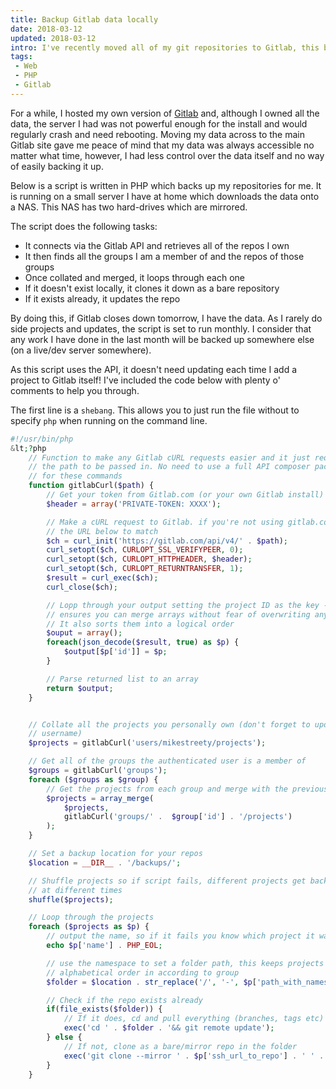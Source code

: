 ```yaml
---
title: Backup Gitlab data locally
date: 2018-03-12
updated: 2018-03-12
intro: I've recently moved all of my git repositories to Gitlab, this blog post walks through a script I have written to clone all of my repositories locally as a backup.
tags:
 - Web
 - PHP
 - Gitlab
---
```


For a while, I hosted my own version of [Gitlab](https://gitlab.com/) and, although I owned all the data, the server I had was not powerful enough for the install and would regularly crash and need rebooting. Moving my data across to the main Gitlab site gave me peace of mind that my data was always accessible no matter what time, however, I had less control over the data itself and no way of easily backing it up.

Below is a script is written in PHP which backs up my repositories for me. It is running on a small server I have at home which downloads the data onto a NAS. This NAS has two hard-drives which are mirrored.

The script does the following tasks:

- It connects via the Gitlab API and retrieves all of the repos I own
- It then finds all the groups I am a member of and the repos of those groups
- Once collated and merged, it loops through each one
 - If it doesn't exist locally, it clones it down as a bare repository
 - If it exists already, it updates the repo

By doing this, if Gitlab closes down tomorrow, I have the data. As I rarely do side projects and updates, the script is set to run monthly. I consider that any work I have done in the last month will be backed up somewhere else (on a live/dev server somewhere).

As this script uses the API, it doesn't need updating each time I add a project to Gitlab itself! I've included the code below with plenty o' comments to help you through.

The first line is a `shebang`. This allows you to just run the file without to specify `php` when running on the command line.

```php
#!/usr/bin/php
&lt;?php
	// Function to make any Gitlab cURL requests easier and it just requires
	// the path to be passed in. No need to use a full API composer package
	// for these commands
	function gitlabCurl($path) {
		// Get your token from Gitlab.com (or your own Gitlab install)
		$header = array('PRIVATE-TOKEN: XXXX');

		// Make a cURL request to Gitlab. if you're not using gitlab.com update
		// the URL below to match
		$ch = curl_init('https://gitlab.com/api/v4/' . $path);
		curl_setopt($ch, CURLOPT_SSL_VERIFYPEER, 0);
		curl_setopt($ch, CURLOPT_HTTPHEADER, $header);
		curl_setopt($ch, CURLOPT_RETURNTRANSFER, 1);
		$result = curl_exec($ch);
		curl_close($ch);

		// Lopp through your output setting the project ID as the key - this
		// ensures you can merge arrays without fear of overwriting anything.
		// It also sorts them into a logical order
		$ouput = array();
		foreach(json_decode($result, true) as $p) {
			$output[$p['id']] = $p;
		}

		// Parse returned list to an array
		return $output;
	}


	// Collate all the projects you personally own (don't forget to update the
	// username)
	$projects = gitlabCurl('users/mikestreety/projects');

	// Get all of the groups the authenticated user is a member of
	$groups = gitlabCurl('groups');
	foreach ($groups as $group) {
		// Get the projects from each group and merge with the previous projects
		$projects = array_merge(
			$projects,
			gitlabCurl('groups/' .  $group['id'] . '/projects')
		);
	}

	// Set a backup location for your repos
	$location = __DIR__ . '/backups/';

	// Shuffle projects so if script fails, different projects get backed up
	// at different times
	shuffle($projects);

	// Loop through the projects
	foreach ($projects as $p) {
		// output the name, so if it fails you know which project it was on
		echo $p['name'] . PHP_EOL;

		// use the namespace to set a folder path, this keeps projects in
		// alphabetical order in according to group
		$folder = $location . str_replace('/', '-', $p['path_with_namespace']);

		// Check if the repo exists already
		if(file_exists($folder)) {
			// If it does, cd and pull everything (branches, tags etc)
			exec('cd ' . $folder . '&& git remote update');
		} else {
			// If not, clone as a bare/mirror repo in the folder
			exec('git clone --mirror ' . $p['ssh_url_to_repo'] . ' ' . $folder);
		}
	}
```
